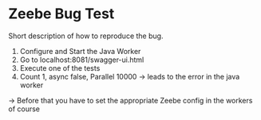 # Zeebe Bug Test

Short description of how to reproduce the bug.

1. Configure and Start the Java Worker
2. Go to localhost:8081/swagger-ui.html
3. Execute one of the tests
4. Count 1, async false, Parallel 10000 -> leads to the error in the java worker

-> Before that you have to set the appropriate Zeebe config in the workers of course


